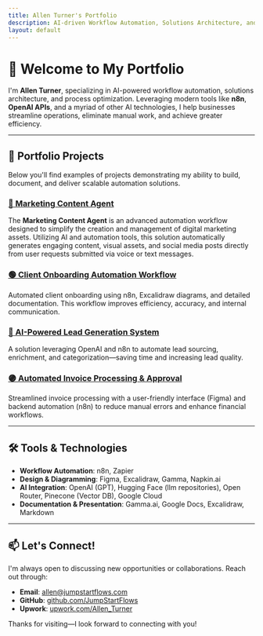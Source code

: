 ```yaml
---
title: Allen Turner's Portfolio
description: AI-driven Workflow Automation, Solutions Architecture, and Process Optimization
layout: default
---
```


# 👋 Welcome to My Portfolio

I'm **Allen Turner**, specializing in AI-powered workflow automation, solutions architecture, and process optimization. Leveraging modern tools like **n8n**, **OpenAI APIs**, and a myriad of other AI technologies, I help businesses streamline operations, eliminate manual work, and achieve greater efficiency.

---

## 🚀 Portfolio Projects

Below you'll find examples of projects demonstrating my ability to build, document, and deliver scalable automation solutions.

### [🔵 Marketing Content Agent](https://github.com/JumpStartFlows/Marketing-Content-Agent)

The **Marketing Content Agent** is an advanced automation workflow designed to simplify the creation and management of digital marketing assets. Utilizing AI and automation tools, this solution automatically generates engaging content, visual assets, and social media posts directly from user requests submitted via voice or text messages.



### [🟢 Client Onboarding Automation Workflow](https://github.com/yourusername/client-onboarding-automation)

Automated client onboarding using n8n, Excalidraw diagrams, and detailed documentation. This workflow improves efficiency, accuracy, and internal communication.

### [🔵 AI-Powered Lead Generation System](https://github.com/yourusername/ai-lead-generation)

A solution leveraging OpenAI and n8n to automate lead sourcing, enrichment, and categorization—saving time and increasing lead quality.

### [🟣 Automated Invoice Processing & Approval](https://github.com/yourusername/invoice-processing-bot)

Streamlined invoice processing with a user-friendly interface (Figma) and backend automation (n8n) to reduce manual errors and enhance financial workflows.

---

## 🛠️ Tools & Technologies
- **Workflow Automation**: n8n, Zapier
- **Design & Diagramming**: Figma, Excalidraw, Gamma, Napkin.ai
- **AI Integration**: OpenAI (GPT), Hugging Face (llm repositories), Open Router, Pinecone (Vector DB), Google Cloud
- **Documentation & Presentation**: Gamma.ai, Google Docs, Excalidraw, Markdown

---

## 📫 Let's Connect!

I'm always open to discussing new opportunities or collaborations. Reach out through:

- **Email**: [allen@jumpstartflows.com](mailto:allen@jumpstartflows.com)
- **GitHub**: [github.com/JumpStartFlows](https://github.com/JumpStartFlows)
- **Upwork**: [upwork.com/Allen_Turner](https://www.upwork.com/freelancers/~01bff6b7e3869e81e5)

Thanks for visiting—I look forward to connecting with you!


